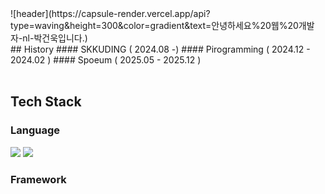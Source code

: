 <div>
  ![header](https://capsule-render.vercel.app/api?type=waving&height=300&color=gradient&text=안녕하세요%20웹%20개발자-nl-박건욱입니다.)
</div>

<div>
  ## History
  #### SKKUDING ( 2024.08 -)
  #### Pirogramming ( 2024.12 - 2024.02 )
  #### Spoeum ( 2025.05 - 2025.12 )
  <br/>
  <br/>
  
  ## Tech Stack
  ### Language
  <img src="https://img.shields.io/badge/Python-3776AB?style=flat-square&logo=Python&logoColor=white"/>
  <img src="https://img.shields.io/badge/Node.js-5FA04E?style=flat-square&logo=Node.js&logoColor=white"/>
  
  ### Framework
  
</div>
<!--
**parkgunwook0617/parkgunwook0617** is a ✨ _special_ ✨ repository because its `README.md` (this file) appears on your GitHub profile.

Here are some ideas to get you started:

- 🔭 I’m currently working on ...
- 🌱 I’m currently learning ...
- 👯 I’m looking to collaborate on ...
- 🤔 I’m looking for help with ...
- 💬 Ask me about ...
- 📫 How to reach me: ...
- 😄 Pronouns: ...
- ⚡ Fun fact: ...
-->

